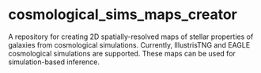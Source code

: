 # cosmological_sims_maps_creator
A repository for creating 2D spatially-resolved maps of stellar properties of galaxies from cosmological simulations. Currently, IllustrisTNG and EAGLE cosmological simulations are supported. These maps can be used for simulation-based inference.
